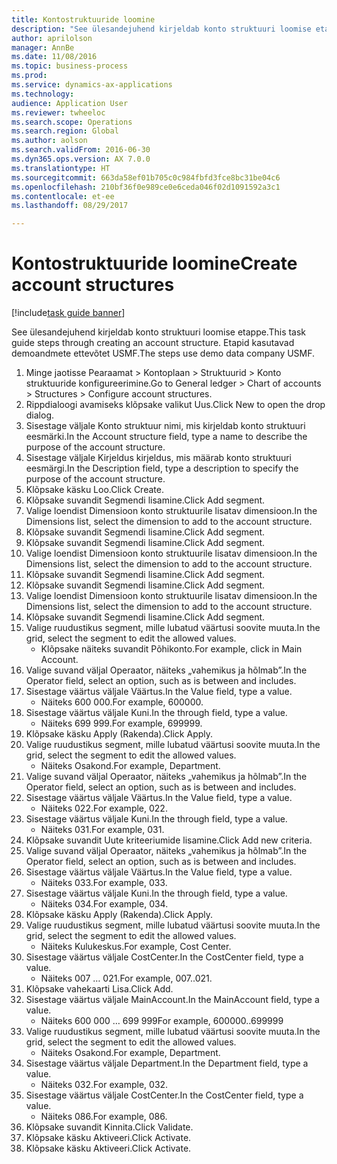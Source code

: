 ```yaml
--- 
title: Kontostruktuuride loomine
description: "See ülesandejuhend kirjeldab konto struktuuri loomise etappe."
author: aprilolson
manager: AnnBe
ms.date: 11/08/2016
ms.topic: business-process
ms.prod: 
ms.service: dynamics-ax-applications
ms.technology: 
audience: Application User
ms.reviewer: twheeloc
ms.search.scope: Operations
ms.search.region: Global
ms.author: aolson
ms.search.validFrom: 2016-06-30
ms.dyn365.ops.version: AX 7.0.0
ms.translationtype: HT
ms.sourcegitcommit: 663da58ef01b705c0c984fbfd3fce8bc31be04c6
ms.openlocfilehash: 210bf36f0e989ce0e6ceda046f02d1091592a3c1
ms.contentlocale: et-ee
ms.lasthandoff: 08/29/2017

---
```

# <a name="create-account-structures"></a><span data-ttu-id="64586-103">Kontostruktuuride loomine</span><span class="sxs-lookup"><span data-stu-id="64586-103">Create account structures</span></span>

[!include[task guide banner](../../includes/task-guide-banner.md)]

<span data-ttu-id="64586-104">See ülesandejuhend kirjeldab konto struktuuri loomise etappe.</span><span class="sxs-lookup"><span data-stu-id="64586-104">This task guide steps through creating an account structure.</span></span> <span data-ttu-id="64586-105">Etapid kasutavad demoandmete ettevõtet USMF.</span><span class="sxs-lookup"><span data-stu-id="64586-105">The steps use demo data company USMF.</span></span>

1. <span data-ttu-id="64586-106">Minge jaotisse Pearaamat > Kontoplaan > Struktuurid > Konto struktuuride konfigureerimine.</span><span class="sxs-lookup"><span data-stu-id="64586-106">Go to General ledger > Chart of accounts > Structures > Configure account structures.</span></span>
2. <span data-ttu-id="64586-107">Rippdialoogi avamiseks klõpsake valikut Uus.</span><span class="sxs-lookup"><span data-stu-id="64586-107">Click New to open the drop dialog.</span></span>
3. <span data-ttu-id="64586-108">Sisestage väljale Konto struktuur nimi, mis kirjeldab konto struktuuri eesmärki.</span><span class="sxs-lookup"><span data-stu-id="64586-108">In the Account structure field, type a name to describe the purpose of the account structure.</span></span>
4. <span data-ttu-id="64586-109">Sisestage väljale Kirjeldus kirjeldus, mis määrab konto struktuuri eesmärgi.</span><span class="sxs-lookup"><span data-stu-id="64586-109">In the Description field, type a description to specify the purpose of the account structure.</span></span>
5. <span data-ttu-id="64586-110">Klõpsake käsku Loo.</span><span class="sxs-lookup"><span data-stu-id="64586-110">Click Create.</span></span>
6. <span data-ttu-id="64586-111">Klõpsake suvandit Segmendi lisamine.</span><span class="sxs-lookup"><span data-stu-id="64586-111">Click Add segment.</span></span>
7. <span data-ttu-id="64586-112">Valige loendist Dimensioon konto struktuurile lisatav dimensioon.</span><span class="sxs-lookup"><span data-stu-id="64586-112">In the Dimensions list, select the dimension to add to the account structure.</span></span>
8. <span data-ttu-id="64586-113">Klõpsake suvandit Segmendi lisamine.</span><span class="sxs-lookup"><span data-stu-id="64586-113">Click Add segment.</span></span>
9. <span data-ttu-id="64586-114">Klõpsake suvandit Segmendi lisamine.</span><span class="sxs-lookup"><span data-stu-id="64586-114">Click Add segment.</span></span>
10. <span data-ttu-id="64586-115">Valige loendist Dimensioon konto struktuurile lisatav dimensioon.</span><span class="sxs-lookup"><span data-stu-id="64586-115">In the Dimensions list, select the dimension to add to the account structure.</span></span>
11. <span data-ttu-id="64586-116">Klõpsake suvandit Segmendi lisamine.</span><span class="sxs-lookup"><span data-stu-id="64586-116">Click Add segment.</span></span>
12. <span data-ttu-id="64586-117">Klõpsake suvandit Segmendi lisamine.</span><span class="sxs-lookup"><span data-stu-id="64586-117">Click Add segment.</span></span>
13. <span data-ttu-id="64586-118">Valige loendist Dimensioon konto struktuurile lisatav dimensioon.</span><span class="sxs-lookup"><span data-stu-id="64586-118">In the Dimensions list, select the dimension to add to the account structure.</span></span>
14. <span data-ttu-id="64586-119">Klõpsake suvandit Segmendi lisamine.</span><span class="sxs-lookup"><span data-stu-id="64586-119">Click Add segment.</span></span>
15. <span data-ttu-id="64586-120">Valige ruudustikus segment, mille lubatud väärtusi soovite muuta.</span><span class="sxs-lookup"><span data-stu-id="64586-120">In the grid, select the segment to edit the allowed values.</span></span>
    * <span data-ttu-id="64586-121">Klõpsake näiteks suvandit Põhikonto.</span><span class="sxs-lookup"><span data-stu-id="64586-121">For example, click in Main Account.</span></span>  
16. <span data-ttu-id="64586-122">Valige suvand väljal Operaator, näiteks „vahemikus ja hõlmab”.</span><span class="sxs-lookup"><span data-stu-id="64586-122">In the Operator field, select an option, such as is between and includes.</span></span>
17. <span data-ttu-id="64586-123">Sisestage väärtus väljale Väärtus.</span><span class="sxs-lookup"><span data-stu-id="64586-123">In the Value field, type a value.</span></span>
    * <span data-ttu-id="64586-124">Näiteks 600 000.</span><span class="sxs-lookup"><span data-stu-id="64586-124">For example, 600000.</span></span>  
18. <span data-ttu-id="64586-125">Sisestage väärtus väljale Kuni.</span><span class="sxs-lookup"><span data-stu-id="64586-125">In the through field, type a value.</span></span>
    * <span data-ttu-id="64586-126">Näiteks 699 999.</span><span class="sxs-lookup"><span data-stu-id="64586-126">For example, 699999.</span></span>  
19. <span data-ttu-id="64586-127">Klõpsake käsku Apply (Rakenda).</span><span class="sxs-lookup"><span data-stu-id="64586-127">Click Apply.</span></span>
20. <span data-ttu-id="64586-128">Valige ruudustikus segment, mille lubatud väärtusi soovite muuta.</span><span class="sxs-lookup"><span data-stu-id="64586-128">In the grid, select the segment to edit the allowed values.</span></span>
    * <span data-ttu-id="64586-129">Näiteks Osakond.</span><span class="sxs-lookup"><span data-stu-id="64586-129">For example, Department.</span></span>  
21. <span data-ttu-id="64586-130">Valige suvand väljal Operaator, näiteks „vahemikus ja hõlmab”.</span><span class="sxs-lookup"><span data-stu-id="64586-130">In the Operator field, select an option, such as is between and includes.</span></span>
22. <span data-ttu-id="64586-131">Sisestage väärtus väljale Väärtus.</span><span class="sxs-lookup"><span data-stu-id="64586-131">In the Value field, type a value.</span></span>
    * <span data-ttu-id="64586-132">Näiteks 022.</span><span class="sxs-lookup"><span data-stu-id="64586-132">For example, 022.</span></span>  
23. <span data-ttu-id="64586-133">Sisestage väärtus väljale Kuni.</span><span class="sxs-lookup"><span data-stu-id="64586-133">In the through field, type a value.</span></span>
    * <span data-ttu-id="64586-134">Näiteks 031.</span><span class="sxs-lookup"><span data-stu-id="64586-134">For example, 031.</span></span>  
24. <span data-ttu-id="64586-135">Klõpsake suvandit Uute kriteeriumide lisamine.</span><span class="sxs-lookup"><span data-stu-id="64586-135">Click Add new criteria.</span></span>
25. <span data-ttu-id="64586-136">Valige suvand väljal Operaator, näiteks „vahemikus ja hõlmab”.</span><span class="sxs-lookup"><span data-stu-id="64586-136">In the Operator field, select an option, such as is between and includes.</span></span>
26. <span data-ttu-id="64586-137">Sisestage väärtus väljale Väärtus.</span><span class="sxs-lookup"><span data-stu-id="64586-137">In the Value field, type a value.</span></span>
    * <span data-ttu-id="64586-138">Näiteks 033.</span><span class="sxs-lookup"><span data-stu-id="64586-138">For example, 033.</span></span>  
27. <span data-ttu-id="64586-139">Sisestage väärtus väljale Kuni.</span><span class="sxs-lookup"><span data-stu-id="64586-139">In the through field, type a value.</span></span>
    * <span data-ttu-id="64586-140">Näiteks 034.</span><span class="sxs-lookup"><span data-stu-id="64586-140">For example, 034.</span></span>  
28. <span data-ttu-id="64586-141">Klõpsake käsku Apply (Rakenda).</span><span class="sxs-lookup"><span data-stu-id="64586-141">Click Apply.</span></span>
29. <span data-ttu-id="64586-142">Valige ruudustikus segment, mille lubatud väärtusi soovite muuta.</span><span class="sxs-lookup"><span data-stu-id="64586-142">In the grid, select the segment to edit the allowed values.</span></span>
    * <span data-ttu-id="64586-143">Näiteks Kulukeskus.</span><span class="sxs-lookup"><span data-stu-id="64586-143">For example, Cost Center.</span></span>  
30. <span data-ttu-id="64586-144">Sisestage väärtus väljale CostCenter.</span><span class="sxs-lookup"><span data-stu-id="64586-144">In the CostCenter field, type a value.</span></span>
    * <span data-ttu-id="64586-145">Näiteks 007 … 021.</span><span class="sxs-lookup"><span data-stu-id="64586-145">For example, 007..021.</span></span>  
31. <span data-ttu-id="64586-146">Klõpsake vahekaarti Lisa.</span><span class="sxs-lookup"><span data-stu-id="64586-146">Click Add.</span></span>
32. <span data-ttu-id="64586-147">Sisestage väärtus väljale MainAccount.</span><span class="sxs-lookup"><span data-stu-id="64586-147">In the MainAccount field, type a value.</span></span>
    * <span data-ttu-id="64586-148">Näiteks 600 000 … 699 999</span><span class="sxs-lookup"><span data-stu-id="64586-148">For example, 600000..699999</span></span>  
33. <span data-ttu-id="64586-149">Valige ruudustikus segment, mille lubatud väärtusi soovite muuta.</span><span class="sxs-lookup"><span data-stu-id="64586-149">In the grid, select the segment to edit the allowed values.</span></span>
    * <span data-ttu-id="64586-150">Näiteks Osakond.</span><span class="sxs-lookup"><span data-stu-id="64586-150">For example, Department.</span></span>  
34. <span data-ttu-id="64586-151">Sisestage väärtus väljale Department.</span><span class="sxs-lookup"><span data-stu-id="64586-151">In the Department field, type a value.</span></span>
    * <span data-ttu-id="64586-152">Näiteks 032.</span><span class="sxs-lookup"><span data-stu-id="64586-152">For example, 032.</span></span>  
35. <span data-ttu-id="64586-153">Sisestage väärtus väljale CostCenter.</span><span class="sxs-lookup"><span data-stu-id="64586-153">In the CostCenter field, type a value.</span></span>
    * <span data-ttu-id="64586-154">Näiteks 086.</span><span class="sxs-lookup"><span data-stu-id="64586-154">For example, 086.</span></span>  
36. <span data-ttu-id="64586-155">Klõpsake suvandit Kinnita.</span><span class="sxs-lookup"><span data-stu-id="64586-155">Click Validate.</span></span>
37. <span data-ttu-id="64586-156">Klõpsake käsku Aktiveeri.</span><span class="sxs-lookup"><span data-stu-id="64586-156">Click Activate.</span></span>
38. <span data-ttu-id="64586-157">Klõpsake käsku Aktiveeri.</span><span class="sxs-lookup"><span data-stu-id="64586-157">Click Activate.</span></span>


